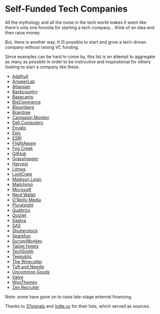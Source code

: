 # Self-Funded Tech Companies

All the mythology and all the noise in the tech world makes it seem like there's only one forumla for starting a tech company... think of an idea and then raise money.

But, there is another way. It IS possible to start and grow a tech-driven company without raising VC funding.

Since examples can be hard to come by, this list is an attempt to aggregate as many as possible in order to be instructive and inspirational for others looking to start a company like these.

- [Adafruit](https://www.adafruit.com/)
- [AnswerLab](https://www.answerlab.com/)
- [Atlassian](https://www.atlassian.com/)
- [Backcountry](https://www.backcountry.com/)
- [Basecamp](https://basecamp.com/)
- [BigCommerce](https://www.bigcommerce.com/)
- [Bloomberg](https://www.bloomberg.com/)
- [Braintree](https://www.braintreepayments.com/)
- [Campaign Monitor](https://www.campaignmonitor.com/)
- [Dell Computers](https://www.dell.com/)
- [Envato](https://envato.com/)
- [Epic](https://www.epic.com/)
- [ESRI](https://www.esri.com/)
- [FlightAware](https://flightaware.com/)
- [Fog Creek](https://www.fogcreek.com/)
- [GitHub](https://github.com/)
- [Grasshopper](https://grasshopper.com/)
- [Harvest](https://www.getharvest.com/)
- [Litmus](https://litmus.com/)
- [LootCrate](https://www.lootcrate.com/)
- [Madison Logic](https://www.madisonlogic.com/)
- [Mailchimp](https://mailchimp.com/)
- [Microsoft](https://www.microsoft.com/)
- [Nerd Wallet](https://www.nerdwallet.com/)
- [O'Reilly Media](https://www.oreilly.com/)
- [Pluralsight](https://www.pluralsight.com/)
- [Qualtrics](https://www.qualtrics.com/)
- [Quizlet](https://quizlet.com/)
- [Saatva](https://www.saatvamattress.com/)
- [SAS](https://www.sas.com/)
- [Shutterstock](https://www.shutterstock.com/)
- [Sparkfun](https://www.sparkfun.com/)
- [SurveyMonkey](https://www.surveymonkey.com/)
- [Tablet Hotels](https://www.tablethotels.com/)
- [TechSmith](https://www.techsmith.com/)
- [Teepublic](https://www.teepublic.com/)
- [The Wirecutter](https://thewirecutter.com/)
- [Tuft and Needle](https://www.tuftandneedle.com/)
- [Uncommon Goods](https://www.uncommongoods.com/)
- [Valve](http://www.valvesoftware.com/)
- [WooThemes](https://woocommerce.com/)
- [Zen Recruiter](https://www.zenrecruiter.com/)

Note: some have gone on to raise late-stage external financing.

Thanks to [37signals](http://37signals.com/bootstrapped) and [Indie.vc](http://www.indie.vc/faq) for their lists, which served as sources.
